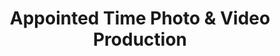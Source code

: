 ---
title: "Appointed Time Photo & Video Production"
url: /accra/appointed-time-photo-und-video-production/
shop: Foto
---